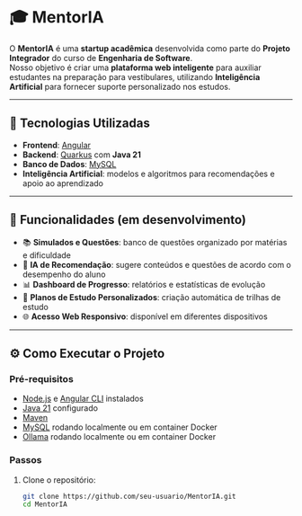 # 🎓 MentorIA

O **MentorIA** é uma **startup acadêmica** desenvolvida como parte do **Projeto Integrador** do curso de **Engenharia de Software**.  
Nosso objetivo é criar uma **plataforma web inteligente** para auxiliar estudantes na preparação para vestibulares, utilizando **Inteligência Artificial** para fornecer suporte personalizado nos estudos.

---

## 🚀 Tecnologias Utilizadas

- **Frontend**: [Angular](https://angular.io/)  
- **Backend**: [Quarkus](https://quarkus.io/) com **Java 21**  
- **Banco de Dados**: [MySQL](https://www.mysql.com/)  
- **Inteligência Artificial**: modelos e algoritmos para recomendações e apoio ao aprendizado  

---

## 📌 Funcionalidades (em desenvolvimento)

- 📚 **Simulados e Questões**: banco de questões organizado por matérias e dificuldade  
- 🤖 **IA de Recomendação**: sugere conteúdos e questões de acordo com o desempenho do aluno  
- 📊 **Dashboard de Progresso**: relatórios e estatísticas de evolução  
- 🎯 **Planos de Estudo Personalizados**: criação automática de trilhas de estudo  
- 🌐 **Acesso Web Responsivo**: disponível em diferentes dispositivos  

---

## ⚙️ Como Executar o Projeto

### Pré-requisitos
- [Node.js](https://nodejs.org/) e [Angular CLI](https://angular.io/cli) instalados  
- [Java 21](https://www.oracle.com/java/technologies/downloads/) configurado  
- [Maven](https://maven.apache.org/)  
- [MySQL](https://www.mysql.com/) rodando localmente ou em container Docker
- [Ollama](https://ollama.com/download/windows) rodando localmente ou em container Docker  

### Passos

1. Clone o repositório:
   ```bash
   git clone https://github.com/seu-usuario/MentorIA.git
   cd MentorIA
